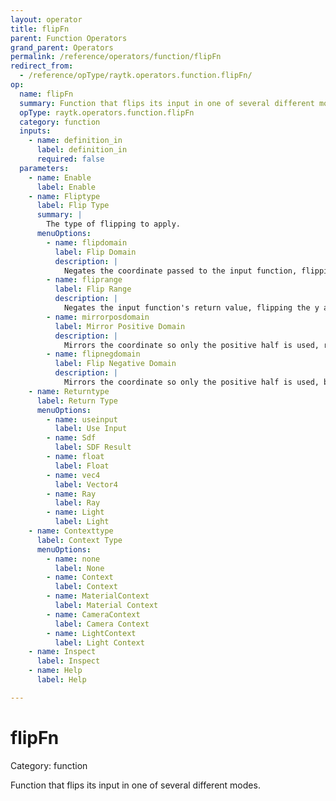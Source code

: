```yaml
---
layout: operator
title: flipFn
parent: Function Operators
grand_parent: Operators
permalink: /reference/operators/function/flipFn
redirect_from:
  - /reference/opType/raytk.operators.function.flipFn/
op:
  name: flipFn
  summary: Function that flips its input in one of several different modes.
  opType: raytk.operators.function.flipFn
  category: function
  inputs:
    - name: definition_in
      label: definition_in
      required: false
  parameters:
    - name: Enable
      label: Enable
    - name: Fliptype
      label: Flip Type
      summary: |
        The type of flipping to apply.
      menuOptions:
        - name: flipdomain
          label: Flip Domain
          description: |
            Negates the coordinate passed to the input function, flipping the x axis of a function graph across the y axis.
        - name: fliprange
          label: Flip Range
          description: |
            Negates the input function's return value, flipping the y axis of a function graph across the x axis.
        - name: mirrorposdomain
          label: Mirror Positive Domain
          description: |
            Mirrors the coordinate so only the positive half is used, reflecting the positive side of a function graph across the y axis replacing the negative side.
        - name: flipnegdomain
          label: Flip Negative Domain
          description: |
            Mirrors the coordinate so only the positive half is used, but also flips the return value when on the negative side, reflecting the positive side of a function graph across the y axis but then also flipping that side upside down.
    - name: Returntype
      label: Return Type
      menuOptions:
        - name: useinput
          label: Use Input
        - name: Sdf
          label: SDF Result
        - name: float
          label: Float
        - name: vec4
          label: Vector4
        - name: Ray
          label: Ray
        - name: Light
          label: Light
    - name: Contexttype
      label: Context Type
      menuOptions:
        - name: none
          label: None
        - name: Context
          label: Context
        - name: MaterialContext
          label: Material Context
        - name: CameraContext
          label: Camera Context
        - name: LightContext
          label: Light Context
    - name: Inspect
      label: Inspect
    - name: Help
      label: Help

---
```


# flipFn

Category: function



Function that flips its input in one of several different modes.